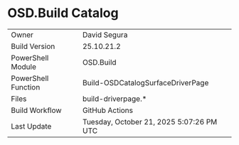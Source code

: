 ﻿# OSD.Build Catalog

| | |
|-|-|
| Owner | David Segura |
| Build Version | 25.10.21.2 |
| PowerShell Module | OSD.Build |
| PowerShell Function | Build-OSDCatalogSurfaceDriverPage |
| Files | build-driverpage.* |
| Build Workflow | GitHub Actions |
| Last Update | Tuesday, October 21, 2025 5:07:26 PM UTC |
